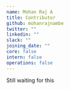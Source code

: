```yaml
---
name: Mohan Raj A
title: Contributor
github: mohanrajnambe
twitter: ""
linkedin: ""
slack: ""
joining_date: ""
core: false
intern: false
operations: false
---
```


Still waiting for this
